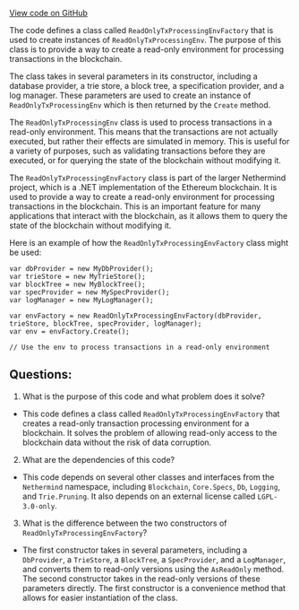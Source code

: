 [View code on GitHub](https://github.com/nethermindeth/nethermind/Nethermind.Consensus/Processing/ReadOnlyTxProcessingEnvFactory.cs)

The code defines a class called `ReadOnlyTxProcessingEnvFactory` that is used to create instances of `ReadOnlyTxProcessingEnv`. The purpose of this class is to provide a way to create a read-only environment for processing transactions in the blockchain. 

The class takes in several parameters in its constructor, including a database provider, a trie store, a block tree, a specification provider, and a log manager. These parameters are used to create an instance of `ReadOnlyTxProcessingEnv` which is then returned by the `Create` method.

The `ReadOnlyTxProcessingEnv` class is used to process transactions in a read-only environment. This means that the transactions are not actually executed, but rather their effects are simulated in memory. This is useful for a variety of purposes, such as validating transactions before they are executed, or for querying the state of the blockchain without modifying it.

The `ReadOnlyTxProcessingEnvFactory` class is part of the larger Nethermind project, which is a .NET implementation of the Ethereum blockchain. It is used to provide a way to create a read-only environment for processing transactions in the blockchain. This is an important feature for many applications that interact with the blockchain, as it allows them to query the state of the blockchain without modifying it.

Here is an example of how the `ReadOnlyTxProcessingEnvFactory` class might be used:

```
var dbProvider = new MyDbProvider();
var trieStore = new MyTrieStore();
var blockTree = new MyBlockTree();
var specProvider = new MySpecProvider();
var logManager = new MyLogManager();

var envFactory = new ReadOnlyTxProcessingEnvFactory(dbProvider, trieStore, blockTree, specProvider, logManager);
var env = envFactory.Create();

// Use the env to process transactions in a read-only environment
```
## Questions: 
 1. What is the purpose of this code and what problem does it solve?
- This code defines a class called `ReadOnlyTxProcessingEnvFactory` that creates a read-only transaction processing environment for a blockchain. It solves the problem of allowing read-only access to the blockchain data without the risk of data corruption.

2. What are the dependencies of this code?
- This code depends on several other classes and interfaces from the `Nethermind` namespace, including `Blockchain`, `Core.Specs`, `Db`, `Logging`, and `Trie.Pruning`. It also depends on an external license called `LGPL-3.0-only`.

3. What is the difference between the two constructors of `ReadOnlyTxProcessingEnvFactory`?
- The first constructor takes in several parameters, including a `DbProvider`, a `TrieStore`, a `BlockTree`, a `SpecProvider`, and a `LogManager`, and converts them to read-only versions using the `AsReadOnly` method. The second constructor takes in the read-only versions of these parameters directly. The first constructor is a convenience method that allows for easier instantiation of the class.
